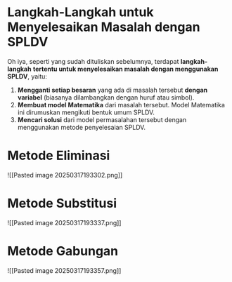 # Langkah-Langkah untuk Menyelesaikan Masalah dengan SPLDV

Oh iya, seperti yang sudah dituliskan sebelumnya, terdapat **langkah-langkah** **tertentu untuk menyelesaikan masalah dengan menggunakan SPLDV**, yaitu:

1. **Mengganti setiap besaran** yang ada di masalah tersebut **dengan variabel** (biasanya dilambangkan dengan huruf atau simbol).
2. **Membuat model Matematika** dari masalah tersebut. Model Matematika ini dirumuskan mengikuti bentuk umum SPLDV.
3. **Mencari solusi** dari model permasalahan tersebut dengan menggunakan metode penyelesaian SPLDV.

# Metode Eliminasi
![[Pasted image 20250317193302.png]]
# Metode Substitusi
![[Pasted image 20250317193337.png]]
# Metode Gabungan
![[Pasted image 20250317193357.png]]
